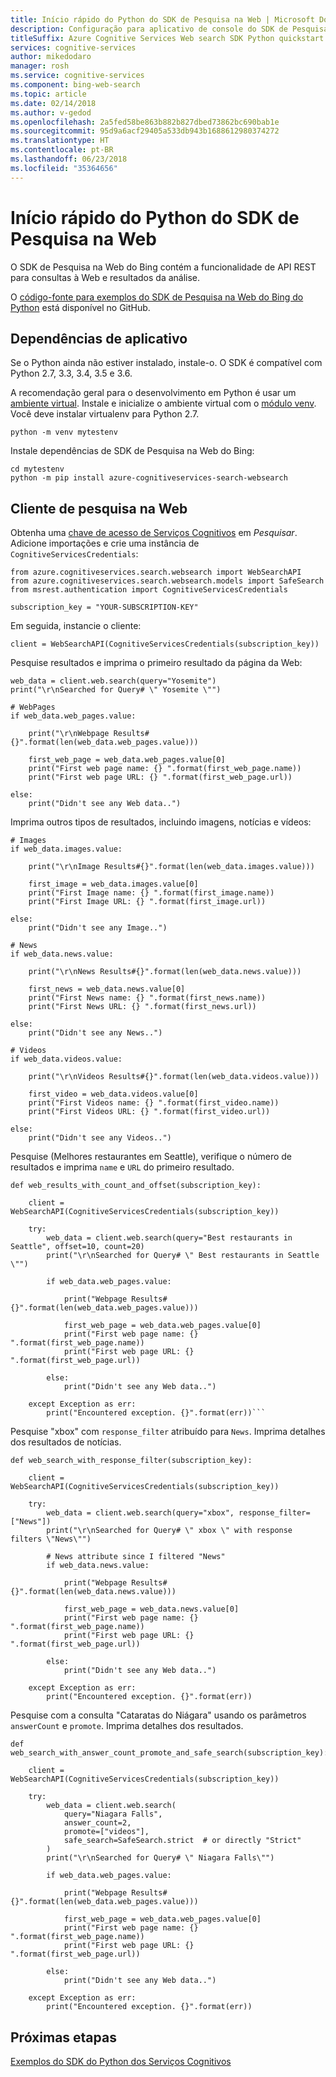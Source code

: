 ```yaml
---
title: Início rápido do Python do SDK de Pesquisa na Web | Microsoft Docs
description: Configuração para aplicativo de console do SDK de Pesquisa na Web.
titleSuffix: Azure Cognitive Services Web search SDK Python quickstart
services: cognitive-services
author: mikedodaro
manager: rosh
ms.service: cognitive-services
ms.component: bing-web-search
ms.topic: article
ms.date: 02/14/2018
ms.author: v-gedod
ms.openlocfilehash: 2a5fed58be863b882b827dbed73862bc690bab1e
ms.sourcegitcommit: 95d9a6acf29405a533db943b1688612980374272
ms.translationtype: HT
ms.contentlocale: pt-BR
ms.lasthandoff: 06/23/2018
ms.locfileid: "35364656"
---
```

# <a name="web-search-sdk-python-quickstart"></a>Início rápido do Python do SDK de Pesquisa na Web

O SDK de Pesquisa na Web do Bing contém a funcionalidade de API REST para consultas à Web e resultados da análise. 

O [código-fonte para exemplos do SDK de Pesquisa na Web do Bing do Python](https://github.com/Azure-Samples/cognitive-services-python-sdk-samples/blob/master/samples/search/web_search_samples.py) está disponível no GitHub.

## <a name="application-dependencies"></a>Dependências de aplicativo
Se o Python ainda não estiver instalado, instale-o. O SDK é compatível com Python 2.7, 3.3, 3.4, 3.5 e 3.6.

A recomendação geral para o desenvolvimento em Python é usar um [ambiente virtual](https://docs.python.org/3/tutorial/venv.html). Instale e inicialize o ambiente virtual com o [ módulo venv](https://pypi.python.org/pypi/virtualenv). Você deve instalar virtualenv para Python 2.7.
```
python -m venv mytestenv
```
Instale dependências de SDK de Pesquisa na Web do Bing:
```
cd mytestenv
python -m pip install azure-cognitiveservices-search-websearch
```
## <a name="web-search-client"></a>Cliente de pesquisa na Web
Obtenha uma [chave de acesso de Serviços Cognitivos](https://azure.microsoft.com/try/cognitive-services/) em *Pesquisar*. Adicione importações e crie uma instância de `CognitiveServicesCredentials`:
```
from azure.cognitiveservices.search.websearch import WebSearchAPI
from azure.cognitiveservices.search.websearch.models import SafeSearch
from msrest.authentication import CognitiveServicesCredentials

subscription_key = "YOUR-SUBSCRIPTION-KEY"
```
Em seguida, instancie o cliente:
```
client = WebSearchAPI(CognitiveServicesCredentials(subscription_key))
```
Pesquise resultados e imprima o primeiro resultado da página da Web:
```
web_data = client.web.search(query="Yosemite")
print("\r\nSearched for Query# \" Yosemite \"")

# WebPages
if web_data.web_pages.value:

    print("\r\nWebpage Results#{}".format(len(web_data.web_pages.value)))

    first_web_page = web_data.web_pages.value[0]
    print("First web page name: {} ".format(first_web_page.name))
    print("First web page URL: {} ".format(first_web_page.url))

else:
    print("Didn't see any Web data..")
```
Imprima outros tipos de resultados, incluindo imagens, notícias e vídeos:
```
# Images
if web_data.images.value:

    print("\r\nImage Results#{}".format(len(web_data.images.value)))

    first_image = web_data.images.value[0]
    print("First Image name: {} ".format(first_image.name))
    print("First Image URL: {} ".format(first_image.url))

else:
    print("Didn't see any Image..")
        
# News
if web_data.news.value:

    print("\r\nNews Results#{}".format(len(web_data.news.value)))

    first_news = web_data.news.value[0]
    print("First News name: {} ".format(first_news.name))
    print("First News URL: {} ".format(first_news.url))

else:
    print("Didn't see any News..")
            
# Videos
if web_data.videos.value:

    print("\r\nVideos Results#{}".format(len(web_data.videos.value)))

    first_video = web_data.videos.value[0]
    print("First Videos name: {} ".format(first_video.name))
    print("First Videos URL: {} ".format(first_video.url))

else:
    print("Didn't see any Videos..")

```
Pesquise (Melhores restaurantes em Seattle), verifique o número de resultados e imprima `name` e `URL` do primeiro resultado.
```
def web_results_with_count_and_offset(subscription_key):

    client = WebSearchAPI(CognitiveServicesCredentials(subscription_key))

    try:
        web_data = client.web.search(query="Best restaurants in Seattle", offset=10, count=20)
        print("\r\nSearched for Query# \" Best restaurants in Seattle \"")

        if web_data.web_pages.value:

            print("Webpage Results#{}".format(len(web_data.web_pages.value)))

            first_web_page = web_data.web_pages.value[0]
            print("First web page name: {} ".format(first_web_page.name))
            print("First web page URL: {} ".format(first_web_page.url))

        else:
            print("Didn't see any Web data..")

    except Exception as err:
        print("Encountered exception. {}".format(err))```

```
Pesquise "xbox" com `response_filter` atribuído para `News`.  Imprima detalhes dos resultados de notícias.
```
def web_search_with_response_filter(subscription_key):

    client = WebSearchAPI(CognitiveServicesCredentials(subscription_key))

    try:
        web_data = client.web.search(query="xbox", response_filter=["News"])
        print("\r\nSearched for Query# \" xbox \" with response filters \"News\"")

        # News attribute since I filtered "News"
        if web_data.news.value:

            print("Webpage Results#{}".format(len(web_data.news.value)))

            first_web_page = web_data.news.value[0]
            print("First web page name: {} ".format(first_web_page.name))
            print("First web page URL: {} ".format(first_web_page.url))

        else:
            print("Didn't see any Web data..")

    except Exception as err:
        print("Encountered exception. {}".format(err))

```
Pesquise com a consulta "Cataratas do Niágara" usando os parâmetros `answerCount` e `promote`. Imprima detalhes dos resultados.
```
def web_search_with_answer_count_promote_and_safe_search(subscription_key):

    client = WebSearchAPI(CognitiveServicesCredentials(subscription_key))

    try:
        web_data = client.web.search(
            query="Niagara Falls",
            answer_count=2,
            promote=["videos"],
            safe_search=SafeSearch.strict  # or directly "Strict"
        )
        print("\r\nSearched for Query# \" Niagara Falls\"")

        if web_data.web_pages.value:

            print("Webpage Results#{}".format(len(web_data.web_pages.value)))

            first_web_page = web_data.web_pages.value[0]
            print("First web page name: {} ".format(first_web_page.name))
            print("First web page URL: {} ".format(first_web_page.url))

        else:
            print("Didn't see any Web data..")

    except Exception as err:
        print("Encountered exception. {}".format(err))

```
## <a name="next-steps"></a>Próximas etapas

[Exemplos do SDK do Python dos Serviços Cognitivos](https://github.com/Azure-Samples/cognitive-services-python-sdk-samples)


